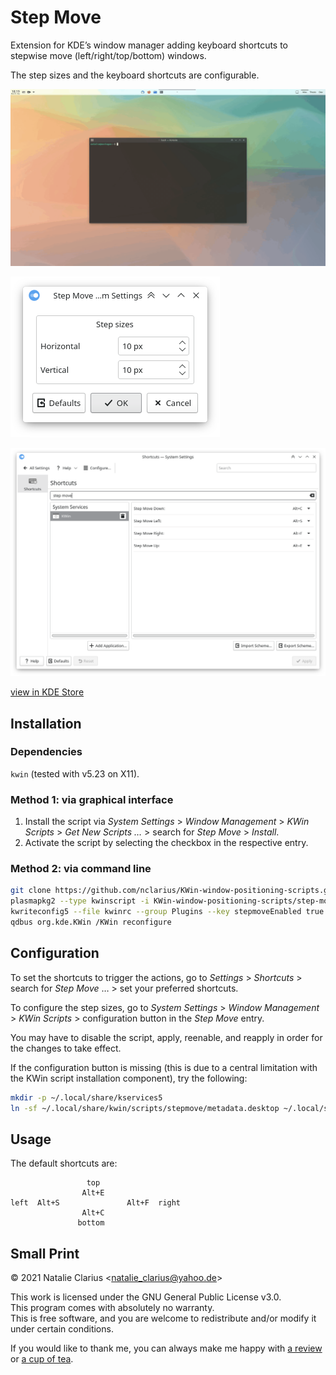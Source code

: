 # Step Move

Extension for KDE’s window manager adding keyboard shortcuts to stepwise move (left/right/top/bottom) windows.

The step sizes and the keyboard shortcuts are configurable.

![screenshot](img/screenshot.gif)

![config](img/config.png)

![shortcuts](img/shortcuts.png)

[view in KDE Store](https://store.kde.org/p/1632259)



## Installation

### Dependencies

`kwin` (tested with v5.23 on X11).

### Method 1: via graphical interface

1. Install the script via *System Settings* > *Window Management* > *KWin Scripts* > *Get New Scripts …* > search for *Step Move* > *Install*.
2. Activate the script by selecting the checkbox in the respective entry.

### Method 2: via command line

```bash
git clone https://github.com/nclarius/KWin-window-positioning-scripts.git
plasmapkg2 --type kwinscript -i KWin-window-positioning-scripts/step-move
kwriteconfig5 --file kwinrc --group Plugins --key stepmoveEnabled true
qdbus org.kde.KWin /KWin reconfigure
```



## Configuration

To set the shortcuts to trigger the actions, go to *Settings* > *Shortcuts* > search for *Step Move* … > set your preferred shortcuts.

To configure the step sizes, go to *System Settings* > *Window Management* > *KWin Scripts* > configuration button in the *Step Move* entry.

You may have to disable the script, apply, reenable, and reapply in order for the changes to take effect.

If the configuration button is missing (this is due to a central limitation with the KWin script installation component), try the following:

```bash
mkdir -p ~/.local/share/kservices5
ln -sf ~/.local/share/kwin/scripts/stepmove/metadata.desktop ~/.local/share/kservices5/stepmove.desktop
```



## Usage

The default shortcuts are:

```
                 top    
                Alt+E        
left  Alt+S               Alt+F  right     
                Alt+C
               bottom
```



## Small Print

© 2021 Natalie Clarius \<natalie_clarius@yahoo.de\>

This work is licensed under the GNU General Public License v3.0.  
This program comes with absolutely no warranty.  
This is free software, and you are welcome to redistribute and/or modify it under certain conditions.  

If you would like to thank me, you can always make me happy with [a review](https://store.kde.org/p/1617645) or [a cup of tea](https://www.buymeacoffee.com/nclarius).

